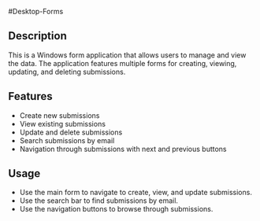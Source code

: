 #Desktop-Forms

## Description
This is a Windows form application that allows users to manage and view the data. The application features multiple forms for creating, viewing, updating, and deleting submissions. 

## Features
- Create new submissions
- View existing submissions
- Update and delete submissions
- Search submissions by email
- Navigation through submissions with next and previous buttons

## Usage
- Use the main form to navigate to create, view, and update submissions.
- Use the search bar to find submissions by email.
- Use the navigation buttons to browse through submissions.
